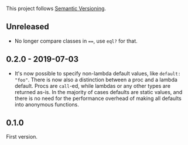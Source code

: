 This project follows [Semantic Versioning](https://semver.org/spec/v2.0.0.html).

## Unreleased

* No longer compare classes in `==`, use `eql?` for that.

## 0.2.0 - 2019-07-03

* It's now possible to specify non-lambda default values, like `default: "foo"`. There is now also a distinction between a proc and a lambda default. Procs are `call`-ed, while lambdas or any other types are returned as-is. In the majority of cases defaults are static values, and there is no need for the performance overhead of making all defaults into anonymous functions.

## 0.1.0

First version.

